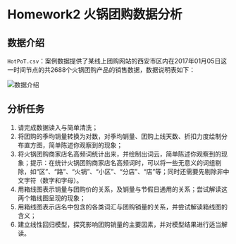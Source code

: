 # Homework2 火锅团购数据分析

## 数据介绍

`HotPoT.csv`：案例数据提供了某线上团购网站的西安市区内在2017年01月05日这一时间节点的共2688个火锅团购产品的销售数据，数据说明表如下：

![数据介绍](https://jrothschild.oss-cn-shanghai.aliyuncs.com/FDU_Data_Mining/HW2/data_introduction.jpg)

## 分析任务
1. 请完成数据读入与简单清洗；
2. 将团购的季均销量转换为对数，对季均销量、团购上线天数、折扣力度绘制分布直方图，简单陈述你观察到的现象；
3. 将火锅团购商家店名高频词统计出来，并绘制出词云，简单陈述你观察到的现象；提示：在统计火锅团购商家店名高频词时，可以将一些无意义的词组剔除，如“区”、“路”、“火锅”、“小区”、“分店”、“店”等；同时还需要先剔除非中文字符（数字和字母）。
4. 用箱线图表示销量与团购价的关系，及销量与节假日通用的关系；尝试解读这两个箱线图呈现的现象；
5. 用箱线图表示店名中包含的各类词汇与团购销量的关系，并尝试解读箱线图的含义；
6. 建立线性回归模型，探究影响团购销量的主要因素，并对模型结果进行适当解读。